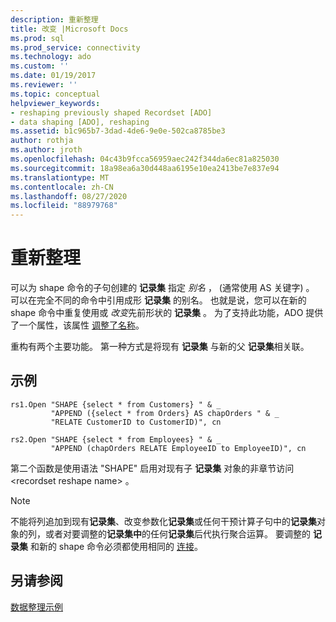 ```yaml
---
description: 重新整理
title: 改变 |Microsoft Docs
ms.prod: sql
ms.prod_service: connectivity
ms.technology: ado
ms.custom: ''
ms.date: 01/19/2017
ms.reviewer: ''
ms.topic: conceptual
helpviewer_keywords:
- reshaping previously shaped Recordset [ADO]
- data shaping [ADO], reshaping
ms.assetid: b1c965b7-3dad-4de6-9e0e-502ca8785be3
author: rothja
ms.author: jroth
ms.openlocfilehash: 04c43b9fcca56959aec242f344da6ec81a825030
ms.sourcegitcommit: 18a98ea6a30d448aa6195e10ea2413be7e837e94
ms.translationtype: MT
ms.contentlocale: zh-CN
ms.lasthandoff: 08/27/2020
ms.locfileid: "88979768"
---
```

# <a name="reshaping"></a>重新整理
可以为 shape 命令的子句创建的 **记录集** 指定 *别名* ， (通常使用 AS 关键字) 。 可以在完全不同的命令中引用成形 **记录集** 的别名。 也就是说，您可以在新的 shape 命令中重复使用或 *改变*先前形状的 **记录集** 。 为了支持此功能，ADO 提供了一个属性，该属性 [调整了名称](../../../ado/reference/ado-api/reshape-name-property-dynamic-ado.md)。  
  
 重构有两个主要功能。 第一种方式是将现有 **记录集** 与新的父 **记录集**相关联。  
  
## <a name="example"></a>示例  
  
```  
rs1.Open "SHAPE {select * from Customers} " & _  
         "APPEND ({select * from Orders} AS chapOrders " & _  
         "RELATE CustomerID to CustomerID)", cn  
  
rs2.Open "SHAPE {select * from Employees} " & _  
         "APPEND (chapOrders RELATE EmployeeID to EmployeeID)", cn  
```  
  
 第二个函数是使用语法 "SHAPE" 启用对现有子 **记录集** 对象的非章节访问 \<recordset reshape name> 。  
  
> [!NOTE]
>  不能将列追加到现有**记录集**、改变参数化**记录集**或任何干预计算子句中的**记录集**对象的列，或者对要调整的**记录集中**的任何**记录集**后代执行聚合运算。 要调整的 **记录集** 和新的 shape 命令必须都使用相同的 [连接](../../../ado/reference/ado-api/connection-object-ado.md)。  
  
## <a name="see-also"></a>另请参阅  
 [数据整理示例](../../../ado/guide/data/data-shaping-example.md)
